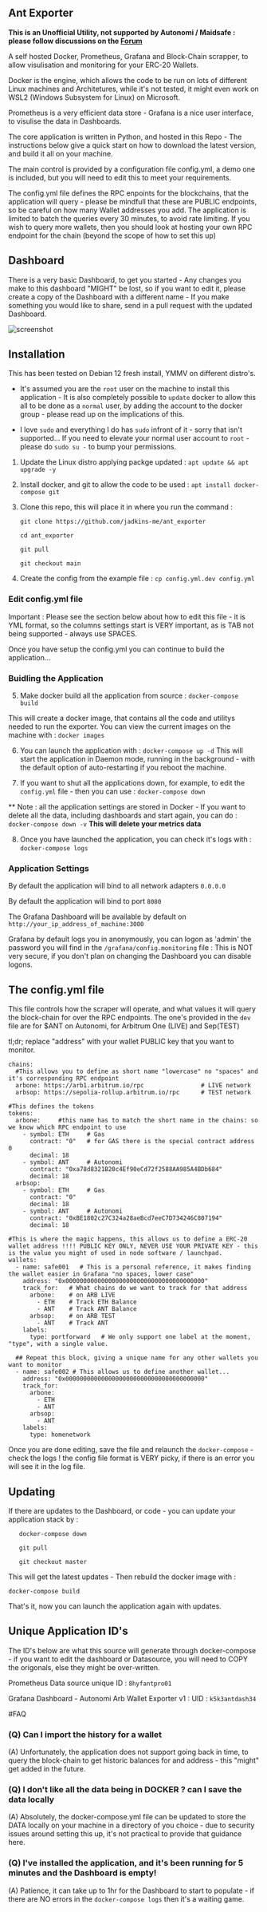 ## Ant Exporter

**This is an Unofficial Utility, not supported by Autonomi / Maidsafe : please follow discussions on the [Forum](https://forum.autonomi.community/t/ant-exporter-arbitrum-one-and-other-erc-20-block-exporter/41277)**

A self hosted Docker, Prometheus, Grafana and Block-Chain scrapper, to allow visulisation and monitoring for your ERC-20 Wallets.

Docker is the engine, which allows the code to be run on lots of different Linux machines and Architetures, while it's not tested, it might even work on WSL2 (Windows Subsystem for Linux) on Microsoft.

Prometheus is a very efficient data store - Grafana is a nice user interface, to visulise the data in Dashboards.

The core application is written in Python, and hosted in this Repo - The instructions below give a quick start on how to download the latest version, and build it all on your machine.

The main control is provided by a configuration file config.yml, a demo one is included, but you will need to edit this to meet your requirements.

The config.yml file defines the RPC enpoints for the blockchains, that the application will query - please be mindfull that these are PUBLIC endpoints, so be careful on how many Wallet addresses you add.  The application is limited to batch the queries every 30 minutes, to avoid rate limiting.  If you wish to query more wallets, then you should look at hosting your own RPC endpoint for the chain (beyond the scope of how to set this up)

## Dashboard

There is a very basic Dashboard, to get you started - Any changes you make to this dashboard "MIGHT" be lost, so if you want to edit it, please create a copy of the Dashboard with a different name - If you make something you would like to share, send in a pull request with the updated Dashboard.

![screenshot](img/grafana1-k5k3antdash34.PNG)

## Installation

This has been tested on Debian 12 fresh install, YMMV on different distro's.

* It's assumed you are the `root` user on the machine to install this application - It is also completely possible to `update` docker to allow this all to be done as a `normal` user, by adding the account to the docker group - please read up on the implications of this.

* I love `sudo` and everything I do has `sudo` infront of it - sorry that isn't supported... If you need to elevate your normal user account to `root` - please do `sudo su -` to bump your permissions.

1) Update the Linux distro applying packge updated : `apt update && apt upgrade -y`

2) Install docker, and git to allow the code to be used : `apt install docker-compose git`

3) Clone this repo, this will place it in where you run the command :
   ```
   git clone https://github.com/jadkins-me/ant_exporter

   cd ant_exporter

   git pull

   git checkout main
   ```

4) Create the config from the example file : `cp config.yml.dev config.yml`

### Edit config.yml file

Important : Please see the section below about how to edit this file - it is YML format, so the columns settings start is VERY important, as is TAB not being supported - always use SPACES.

Once you have setup the config.yml you can continue to build the application...

### Buidling the Application

5) Make docker build all the application from source : `docker-compose build`

This will create a docker image, that contains all the code and utilitys needed to run the exporter.  You can view the current images on the machine with : `docker images`

6) You can launch the application with : `docker-compose up -d`  This will start the application in Daemon mode, running in the background - with the default option of auto-restarting if you reboot the machine.

7) If you want to shut all the applications down, for example, to edit the `config.yml` file - then you can use : `docker-compose down`

** Note : all the application settings are stored in Docker - If you want to delete all the data, including dashboards and start again, you can do : `docker-compose down -v`  **This will delete your metrics data**

8) Once you have launched the application, you can check it's logs with : `docker-compose logs`

### Application Settings

By default the application will bind to all network adapters `0.0.0.0`

By default the application will bind to port `8080`

The Grafana Dashboard will be available by default on `http://your_ip_address_of_machine:3000`

Grafana by default logs you in anonymously, you can logon as 'admin' the password you will find in the `/grafana/config.monitoring` file : This is NOT very secure, if you don't plan on changing the Dashboard you can disable logons.

## The config.yml file

This file controls how the scraper will operate, and what values it will query the block-chain for over the RPC endpoints.  The one's provided in the `dev` file are for $ANT on Autonomi, for Arbitrum One (LIVE) and Sep(TEST)

tl;dr; replace "address" with your wallet PUBLIC key that you want to monitor.

```
chains:
  #This allows you to define as short name "lowercase" no "spaces" and it's corresponding RPC endpoint
  arbone: https://arb1.arbitrum.io/rpc                # LIVE network
  arbsop: https://sepolia-rollup.arbitrum.io/rpc      # TEST network

#This defines the tokens
tokens:
  arbone:     #this name has to match the short name in the chains: so we know which RPC endpoint to use
    - symbol: ETH     # Gas
      contract: "0"   # for GAS there is the special contract address 0
      decimal: 18
    - symbol: ANT     # Autonomi
      contract: "0xa78d8321B20c4Ef90eCd72f2588AA985A4BDb684"
      decimal: 18 
  arbsop:
    - symbol: ETH     # Gas
      contract: "0"
      decimal: 18
    - symbol: ANT     # Autonomi
      contract: "0xBE1802c27C324a28aeBcd7eeC7D734246C807194"
      decimal: 18   

#This is where the magic happens, this allows us to define a ERC-20 wallet address !!!! PUBLIC KEY ONLY, NEVER USE YOUR PRIVATE KEY - this is the value you might of used in node software / launchpad.
wallets:
  - name: safe001   # This is a personal reference, it makes finding the wallet easier in Grafana "no spaces, lower case"
    address: "0x000000000000000000000000000000000000000"
    track_for:   # What chains do we want to track for that address
      arbone:    # on ARB LIVE
        - ETH    # Track ETH Balance
        - ANT    # Track ANT Balance
      arbsop:    # on ARB TEST
        - ANT    # Track ANT
    labels:
      type: portforward   # We only support one label at the moment, "type", with a single value.
  
  ## Repeat this block, giving a unique name for any other wallets you want to monitor
  - name: safe002 # This allows us to define another wallet...
    address: "0x000000000000000000000000000000000000000"
    track_for:
      arbone:
        - ETH
        - ANT
      arbsop:
        - ANT
    labels:
      type: homenetwork

```

Once you are done editing, save the file and relaunch the `docker-compose` - check the logs ! the config file format is VERY picky, if there is an error you will see it in the log file.

## Updating

If there are updates to the Dashboard, or code - you can update your application stack by :
```
   docker-compose down

   git pull

   git checkout master
```

This will get the latest updates - Then rebuild the docker image with :

`docker-compose build`

That's it, now you can launch the application again with updates.

## Unique Application ID's

The ID's below are what this source will generate through docker-compose - if you want to edit the dashboard or Datasource, you will need to COPY the origonals, else they might be over-written.

Prometheus Data source unique ID : `8hyfantpro01`

Grafana Dashboard - Autonomi Arb Wallet Exporter v1 : UID : `k5k3antdash34`

#FAQ

### (Q) Can I import the history for a wallet
(A) Unfortunately, the application does not support going back in time, to query the block-chain to get historic balances for and address - this "might" get added in the future.

### (Q) I don't like all the data being in DOCKER ? can I save the data locally
(A) Absolutely, the docker-compose.yml file can be updated to store the DATA locally on your machine in a directory of you choice - due to security issues around setting this up, it's not practical to provide that guidance here.

### (Q) I've installed the application, and it's been running for 5 minutes and the Dashboard is empty!
(A) Patience, it can take up to 1hr for the Dashboard to start to populate - if there are NO errors in the `docker-compose logs` then it's a waiting game.